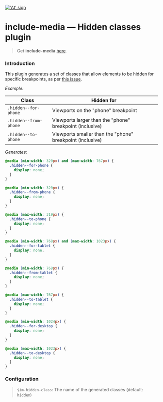 <a href="http://include-media.com">!['At' sign](http://include-media.com/assets/images/logo.png)</a>

# include-media — Hidden classes plugin

> Get **include-media** [here](https://github.com/eduardoboucas/include-media).

### Introduction

This plugin generates a set of classes that allow elements to be hidden for specific breakpoints, as per [this issue](https://github.com/eduardoboucas/include-media/issues/109#issuecomment-279157208).

*Example:*

| Class  | Hidden for                                                                |
|--------|----------------------------------------------------------------------------|
| `.hidden--for-phone`      | Viewports on the "phone" breakpoint                                               |
| `.hidden--from-phone` | Viewports larger than the "phone" breakpoint (inclusive)                                       |
| `.hidden--to-phone` | Viewports smaller than the "phone" breakpoint (inclusive) |

*Generates:*

```css
@media (min-width: 320px) and (max-width: 767px) {
  .hidden--for-phone {
    display: none;
  }
}

@media (min-width: 320px) {
  .hidden--from-phone {
    display: none;
  }
}

@media (max-width: 319px) {
  .hidden--to-phone {
    display: none;
  }
}

@media (min-width: 768px) and (max-width: 1023px) {
  .hidden--for-tablet {
    display: none;
  }
}

@media (min-width: 768px) {
  .hidden--from-tablet {
    display: none;
  }
}

@media (max-width: 767px) {
  .hidden--to-tablet {
    display: none;
  }
}

@media (min-width: 1024px) {
  .hidden--for-desktop {
    display: none;
  }
}

@media (max-width: 1023px) {
  .hidden--to-desktop {
    display: none;
  }
}
```

### Configuration

> `$im-hidden-class`: The name of the generated classes (default: `hidden`)